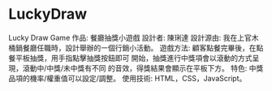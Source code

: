 # LuckyDraw
Lucky Draw Game
作品: 餐廳抽獎小遊戲
設計者: 陳琍達
設計源由: 我在上官木桶鍋餐廳任職時，設計舉辦的㇐個行銷小活動。
遊戲方法: 顧客點餐完畢後，在點餐平板抽獎，用手指點擊抽獎按鈕即可
開始，抽獎進行中獎項會以滾動的方式呈現，滾動中/中獎/未中獎有不同
的音效，得獎結果會顯示在平板下方。
特色: 中獎品項的機率/權重值可以設定/調整。
使用技術: HTML，CSS，JavaScript。
